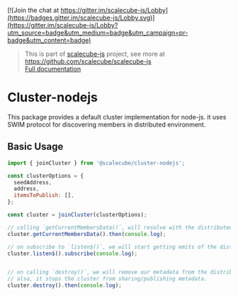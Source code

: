 [![Join the chat at https://gitter.im/scalecube-js/Lobby](https://badges.gitter.im/scalecube-js/Lobby.svg)](https://gitter.im/scalecube-js/Lobby?utm_source=badge&utm_medium=badge&utm_campaign=pr-badge&utm_content=badge)

> This is part of [scalecube-js](https://github.com/scalecube/scalecube-js) project, see more at <https://github.com/scalecube/scalecube-js>  
> [Full documentation](https://scalecube.github.io/javascript-docs)

# Cluster-nodejs

This package provides a default cluster implementation for node-js.
it uses SWIM protocol for discovering members in distributed environment.

## Basic Usage

```javascript
import { joinCluster } from '@scalecube/cluster-nodejs';

const clusterOptions = {
  seedAddress,
  address,
  itemsToPublish: [],
};

const cluster = joinCluster(clusterOptions);

// calling `getCurrentMembersData()`, will resolve with the distributed environment's latest state.
cluster.getCurrentMembersData().then(console.log); 

// on subscribe to `listen$()`, we will start getting emits of the distributed environment's latest state.
cluster.listen$().subscribe(console.log); 


// on calling `destroy()`, we will remove our metadata from the distributed environment. 
// also, it stops the cluster from sharing/publishing metadata.
cluster.destroy().then(console.log); 
```
